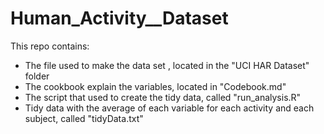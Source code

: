 # Human_Activity__Dataset
This repo contains:
  * The file used to make the data set , located in the "UCI HAR Dataset" folder
  * The cookbook explain the variables, located in "Codebook.md"
  * The script that used to create the tidy data, called "run_analysis.R"
  * Tidy data with the average of each variable for each activity and each subject, called "tidyData.txt"
